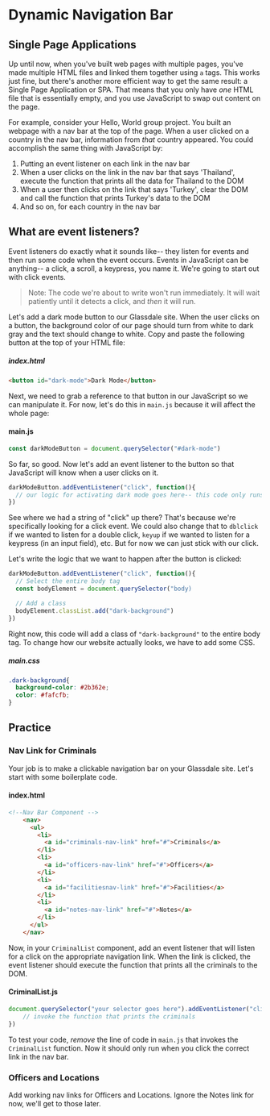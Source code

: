 # Dynamic Navigation Bar



## Single Page Applications
Up until now, when you've built web pages with multiple pages, you've made multiple HTML files and linked them together using `a` tags. This works just fine, but there's another more efficient way to get the same result: a Single Page Application or SPA. That means that you only have _one_ HTML file that is essentially empty, and you use JavaScript to swap out content on the page.

For example, consider your Hello, World group project. You built an webpage with a nav bar at the top of the page. When a user clicked on a country in the nav bar, information from _that_ country appeared. You could accomplish the same thing with JavaScript by:

1. Putting an event listener on each link in the nav bar
1. When a user clicks on the link in the nav bar that says 'Thailand', execute the function that prints all the data for Thailand to the DOM
1. When a user then clicks on the link that says 'Turkey', clear the DOM and call the function that prints Turkey's data to the DOM
1. And so on, for each country in the nav bar


## What are event listeners?
Event listeners do exactly what it sounds like-- they listen for events and then run some code when the event occurs. Events in JavaScript can be anything-- a click, a scroll, a keypress, you name it. We're going to start out with click events.

> Note: The code we're about to write won't run immediately. It will wait patiently until it detects a click, and _then_ it will run.

Let's add a dark mode button to our Glassdale site. When the user clicks on a button, the background color of our page should turn from white to dark gray and the text should change to white. Copy and paste the following button at the top of your HTML file:

##### index.html
```html
<button id="dark-mode">Dark Mode</button>
```
Next, we need to grab a reference to that button in our JavaScript so we can manipulate it. For now, let's do this in `main.js` because it will affect the whole page:
#### main.js
```js
const darkModeButton = document.querySelector("#dark-mode")
```
So far, so good. Now let's add an event listener to the button so that JavaScript will know when a user clicks on it.
```js
darkModeButton.addEventListener("click", function(){
  // our logic for activating dark mode goes here-- this code only runs AFTER the button is clicked
})
```
See where we had a string of "click" up there? That's because we're specifically looking for a click event. We could also change that to `dblclick` if we wanted to listen for a double click, `keyup` if we wanted to listen for a keypress (in an input field), etc. But for now we can just stick with our click.

Let's write the logic that we want to happen after the button is clicked:

```js
darkModeButton.addEventListener("click", function(){
  // Select the entire body tag
  const bodyElement = document.querySelector("body)

  // Add a class
  bodyElement.classList.add("dark-background")
})
```
Right now, this code will add a class of `"dark-background"` to the entire body tag. To change how our website actually looks, we have to add some CSS.

##### main.css
```css
.dark-background{
  background-color: #2b362e;
  color: #fafcfb;
}
```

## Practice

### Nav Link for Criminals
Your job is to make a clickable navigation bar on your Glassdale site. Let's start with some boilerplate code.

#### index.html
```html
<!--Nav Bar Component -->
    <nav>
      <ul>
        <li>
          <a id="criminals-nav-link" href="#">Criminals</a>
        </li>
        <li>
          <a id="officers-nav-link" href="#">Officers</a>
        </li>
        <li>
          <a id="facilitiesnav-link" href="#">Facilities</a>
        </li>
        <li>
          <a id="notes-nav-link" href="#">Notes</a>
        </li>
      </ul>
    </nav>
```

Now, in your `CriminalList` component, add an event listener that will listen for a click on the appropriate navigation link. When the link is clicked, the event listener should execute the function that prints all the criminals to the DOM.

#### CriminalList.js
```js
document.querySelector("your selector goes here").addEventListener("click", () => {
    // invoke the function that prints the criminals
})
```
To test your code, _remove_ the line of code in `main.js` that invokes the `CriminalList` function. Now it should only run when you click the correct link in the nav bar.

### Officers and Locations
Add working nav links for Officers and Locations. Ignore the Notes link for now, we'll get to those later.






